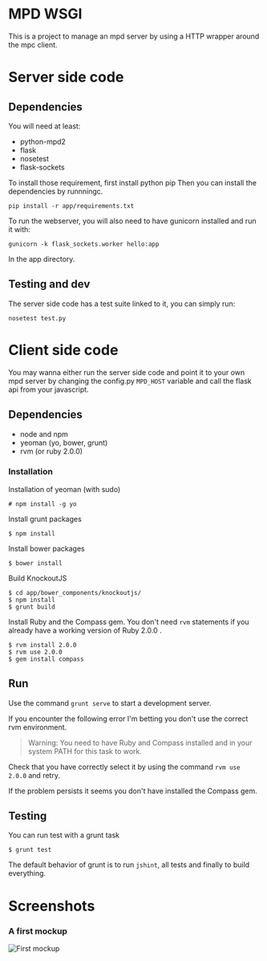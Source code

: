 # MPD WSGI
This is a project to manage an mpd server by using a HTTP wrapper around the mpc client.

# Server side code
## Dependencies
You will need at least:

- python-mpd2
- flask
- nosetest
- flask-sockets

To install those requirement, first install python pip
Then you can install the dependencies by runnningc.
    
    pip install -r app/requirements.txt

To run the webserver, you will also need to have gunicorn installed and run it with:

    gunicorn -k flask_sockets.worker hello:app

In the app directory.

## Testing and dev
The server side code has a test suite linked to it, you can simply run:

    nosetest test.py

# Client side code
You may wanna either run the server side code and point it to your own
mpd server by changing the config.py `MPD_HOST` variable and call the flask api from your javascript.

## Dependencies
* node and npm
* yeoman (yo, bower, grunt)
* rvm (or ruby 2.0.0)

### Installation
Installation of yeoman (with sudo)

    # npm install -g yo

Install grunt packages

    $ npm install

Install bower packages

    $ bower install

Build KnockoutJS

    $ cd app/bower_components/knockoutjs/
    $ npm install
    $ grunt build

Install Ruby and the Compass gem. You don't need `rvm` statements if you already have a working version of Ruby 2.0.0 .

    $ rvm install 2.0.0
    $ rvm use 2.0.0
    $ gem install compass

## Run
Use the command `grunt serve` to start a development server.

If you encounter the following error I'm betting you don't use the correct rvm environment.

> Warning: You need to have Ruby and Compass installed and in your system PATH for this task to work.

Check that you have correctly select it by using the command `rvm use 2.0.0` and retry.

If the problem persists it seems you don't have installed the Compass gem.

## Testing
You can run test with a grunt task

    $ grunt test

The default behavior of grunt is to run `jshint`, all tests and finally to build everything.

# Screenshots
### A first mockup
![First mockup](http://i.imgur.com/H3tAnib.png)
